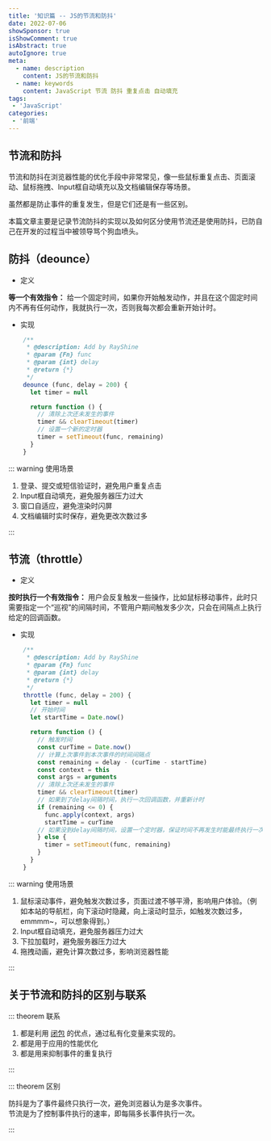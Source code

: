 ```yaml
---
title: '知识篇 -- JS的节流和防抖'
date: 2022-07-06
showSponsor: true
isShowComment: true
isAbstract: true
autoIgnore: true
meta:
  - name: description
    content: JS的节流和防抖
  - name: keywords
    content: JavaScript 节流 防抖 重复点击 自动填充
tags:
 - 'JavaScript'
categories: 
 - '前端'
---
```


<Boxx />

## 节流和防抖

节流和防抖在浏览器性能的优化手段中非常常见，像一些鼠标重复点击、页面滚动、鼠标拖拽、Input框自动填充以及文档编辑保存等场景。
<!-- more -->
虽然都是防止事件的重复发生，但是它们还是有一些区别。

本篇文章主要是记录节流防抖的实现以及如何区分使用节流还是使用防抖，已防自己在开发的过程当中被领导骂个狗血喷头。

## 防抖（deounce）

- 定义

**等一个有效指令：** 给一个固定时间，如果你开始触发动作，并且在这个固定时间内不再有任何动作，我就执行一次，否则我每次都会重新开始计时。

- 实现
```js
    /**
     * @description: Add by RayShine 
     * @param {Fn} func
     * @param {int} delay
     * @return {*}
     */    
    deounce (func, delay = 200) {
      let timer = null

      return function () {
        // 清除上次还未发生的事件
        timer && clearTimeout(timer)
        // 设置一个新的定时器
        timer = setTimeout(func, remaining)
      }
    }
```
::: warning 使用场景

1. 登录、提交或短信验证时，避免用户重复点击
2. Input框自动填充，避免服务器压力过大
3. 窗口自适应，避免渲染时闪屏
4. 文档编辑时实时保存，避免更改次数过多

:::

## 节流（throttle）

- 定义

**按时执行一个有效指令：** 用户会反复触发一些操作，比如鼠标移动事件，此时只需要指定一个“巡视”的间隔时间，不管用户期间触发多少次，只会在间隔点上执行给定的回调函数。

- 实现

```js
    /**
     * @description: Add by RayShine 
     * @param {Fn} func
     * @param {int} delay
     * @return {*}
     */    
    throttle (func, delay = 200) {
      let timer = null
      // 开始时间
      let startTime = Date.now()

      return function () {
        // 触发时间
        const curTime = Date.now()
        // 计算上次事件到本次事件的时间间隔点
        const remaining = delay - (curTime - startTime)
        const context = this
        const args = arguments
        // 清除上次还未发生的事件
        timer && clearTimeout(timer)
        // 如果到了delay间隔时间，执行一次回调函数，并重新计时
        if (remaining <= 0) {
          func.apply(context, args)
          startTime = curTime
        // 如果没到delay间隔时间，设置一个定时器，保证时间不再发生时能最终执行一次
        } else {
          timer = setTimeout(func, remaining)
        }
      }
    }
```

::: warning 使用场景

1. 鼠标滚动事件，避免触发次数过多，页面过渡不够平滑，影响用户体验。（例如本站的导航栏，向下滚动时隐藏，向上滚动时显示，如触发次数过多，emmmm~，可以想象得到。）
2. Input框自动填充，避免服务器压力过大
3. 下拉加载时，避免服务器压力过大
4. 拖拽动画，避免计算次数过多，影响浏览器性能

:::

## 关于节流和防抖的区别与联系

::: theorem 联系

1. 都是利用 [闭包](/blogs/每日一题/2022年/6月/10日.md) 的优点，通过私有化变量来实现的。
2. 都是用于应用的性能优化
3. 都是用来抑制事件的重复执行

:::

::: theorem 区别

防抖是为了事件最终只执行一次，避免浏览器认为是多次事件。
<br/>
节流是为了控制事件执行的速率，即每隔多长事件执行一次。

:::
